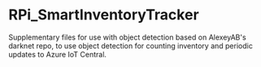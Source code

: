 # RPi_SmartInventoryTracker
Supplementary files for use with object detection based on AlexeyAB's darknet repo, to use object detection for counting inventory and periodic updates to Azure IoT Central.

